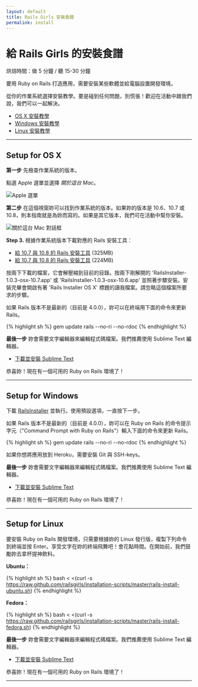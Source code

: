 ```yaml
---
layout: default
title: Rails Girls 安裝食譜
permalink: install
---
```


# 給 Rails Girls 的安裝食譜
<span class="muted">烘焙時間：做 5 分鐘 / 聽 15-30 分鐘</span>

要用 Ruby on Rails 打造應用，需要安裝某些軟體並給電腦設置開發環境。


從你的作業系統選擇安裝教學。要是碰到任何問題，別慌張！歡迎在活動中跟我們說，我們可以一起解決。

* [OS X 安裝教學](#setup_for_os_x)
* [Windows 安裝教學](#setup_for_windows)
* [Linux 安裝教學](#setup_for_linux)

<hr />

## Setup for OS X

**第一步** 先檢查作業系統的版本。

點選 Apple 選單並選擇 *關於這台 Mac*。

![Apple 選單](/images/1.png "Apple menu")

**第二步** 在這個視窗妳可以找到作業系統的版本。如果妳的版本是 10.6、10.7 或 10.8，則本指南就是為妳而寫的。如果是其它版本，我們可在活動中幫你安裝。

![關於這台 Mac 對話框](/images/2.png "About this Mac dialog")

**Step 3.** 根據作業系統版本下載對應的 Rails 安裝工具：

* [給 10.7 與 10.8 的 Rails 安裝工具](http://railsinstaller.s3.amazonaws.com/RailsInstaller-1.0.4-osx-10.7.app.tgz) <span class="muted">(325MB)</span>
* [給 10.7 與 10.8 的 Rails 安裝工具](http://railsinstaller.s3.amazonaws.com/RailsInstaller-1.0.4-osx-10.6.app.tgz) <span class="muted">(224MB)</span>

按兩下下載的檔案，它會解壓縮到目前的目錄。按兩下剛解開的 'RailsInstaller-1.0.3-osx-10.7.app' 或 'RailsInstaller-1.0.3-osx-10.6.app' 並照著步驟安裝。安裝完畢會開啟有著 'Rails Installer OS X' 標題的讀我檔案。請忽略這個檔案所要求的步驟。

如果 Rails 版本不是最新的（目前是 4.0.0），妳可以在終端用下面的命令來更新 Rails。

{% highlight sh %}
gem update rails --no-ri --no-rdoc
{% endhighlight %}

**最後一步** 妳會需要文字編輯器來編輯程式碼檔案。我們推薦使用 Sublime Text 編輯器。

* [下載並安裝 Sublime Text](http://www.sublimetext.com/2)

恭喜妳！現在有一個可用的 Ruby on Rails 環境了！

<hr />

## Setup for Windows

下載 [RailsInstaller](https://github.com/railsinstaller/railsinstaller-windows/releases/download/2.2.2/railsinstaller-2.2.2.exe) 並執行。使用預設選項，一直按下一步。

如果 Rails 版本不是最新的（目前是 4.0.0），妳可以在 Ruby on Rails 的命令提示字元（"Command Prompt with Ruby on Rails"）輸入下面的命令來更新 Rails。

{% highlight sh %}
gem update rails --no-ri --no-rdoc
{% endhighlight %}

如果你想將應用放到 Heroku，需要安裝 Git 與 SSH-keys。

**最後一步** 妳會需要文字編輯器來編輯程式碼檔案。我們推薦使用 Sublime Text 編輯器。

* [下載並安裝 Sublime Text](http://www.sublimetext.com/2)

恭喜妳！現在有一個可用的 Ruby on Rails 環境了！

<hr />

## Setup for Linux

要安裝 Ruby on Rails 開發環境，只需要根據妳的 Linux 發行版，複製下列命令到終端並按 Enter。享受文字在妳的終端飛舞吧！會花點時間。在開始前，我們鼓勵妳去拿杯提神飲料。

**Ubuntu：**

{% highlight sh %}
bash < <(curl -s https://raw.github.com/railsgirls/installation-scripts/master/rails-install-ubuntu.sh)
{% endhighlight %}

**Fedora：**

{% highlight sh %}
bash < <(curl -s https://raw.github.com/railsgirls/installation-scripts/master/rails-install-fedora.sh)
{% endhighlight %}

**最後一步** 妳會需要文字編輯器來編輯程式碼檔案。我們推薦使用 Sublime Text 編輯器。

* [下載並安裝 Sublime Text](http://www.sublimetext.com/2)

恭喜妳！現在有一個可用的 Ruby on Rails 環境了！

<hr />
